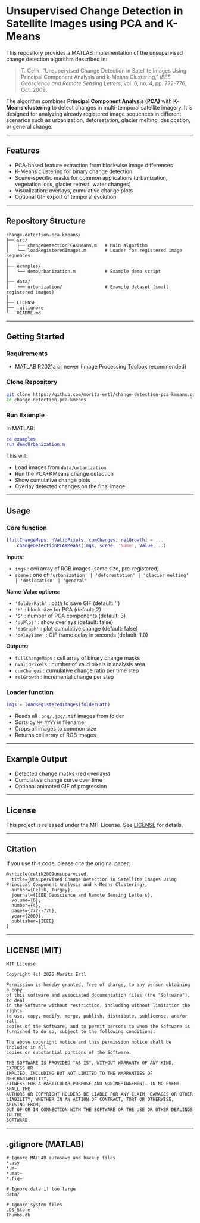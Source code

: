 # Unsupervised Change Detection in Satellite Images using PCA and K-Means

This repository provides a MATLAB implementation of the unsupervised change detection algorithm described in:

> T. Celik, "Unsupervised Change Detection in Satellite Images Using Principal Component Analysis and k-Means Clustering," *IEEE Geoscience and Remote Sensing Letters*, vol. 6, no. 4, pp. 772-776, Oct. 2009.

The algorithm combines **Principal Component Analysis (PCA)** with **K-Means clustering** to detect changes in multi-temporal satellite imagery. It is designed for analyzing already registered image sequences in different scenarios such as urbanization, deforestation, glacier melting, desiccation, or general change.

---

## Features

* PCA-based feature extraction from blockwise image differences
* K-Means clustering for binary change detection
* Scene-specific masks for common applications (urbanization, vegetation loss, glacier retreat, water changes)
* Visualization: overlays, cumulative change plots
* Optional GIF export of temporal evolution

---

## Repository Structure

```
change-detection-pca-kmeans/
├── src/
│   ├── changeDetectionPCAKMeans.m   # Main algorithm
│   └── loadRegisteredImages.m       # Loader for registered image sequences
│
├── examples/
│   └── demoUrbanization.m           # Example demo script
│
├── data/
│   └── urbanization/                # Example dataset (small registered images)
│
├── LICENSE
├── .gitignore
└── README.md
```

---

## Getting Started

### Requirements

* MATLAB R2021a or newer (Image Processing Toolbox recommended)

### Clone Repository

```bash
git clone https://github.com/moritz-ertl/change-detection-pca-kmeans.git
cd change-detection-pca-kmeans
```

### Run Example

In MATLAB:

```matlab
cd examples
run demoUrbanization.m
```

This will:

* Load images from `data/urbanization`
* Run the PCA+KMeans change detection
* Show cumulative change plots
* Overlay detected changes on the final image

---

## Usage

### Core function

```matlab
[fullChangeMaps, nValidPixels, cumChanges, relGrowth] = ...
    changeDetectionPCAKMeans(imgs, scene, 'Name', Value,...)
```

**Inputs:**

* `imgs` : cell array of RGB images (same size, pre-registered)
* `scene` : one of `'urbanization' | 'deforestation' | 'glacier melting' | 'desiccation' | 'general'`

**Name-Value options:**

* `'folderPath'` : path to save GIF (default: '')
* `'h'` : block size for PCA (default: 2)
* `'S'` : number of PCA components (default: 3)
* `'doPlot'` : show overlays (default: false)
* `'doGraph'` : plot cumulative change (default: false)
* `'delayTime'` : GIF frame delay in seconds (default: 1.0)

**Outputs:**

* `fullChangeMaps` : cell array of binary change masks
* `nValidPixels`   : number of valid pixels in analysis area
* `cumChanges`     : cumulative change ratio per time step
* `relGrowth`      : incremental change per step

### Loader function

```matlab
imgs = loadRegisteredImages(folderPath)
```

* Reads all `.png/.jpg/.tif` images from folder
* Sorts by `MM_YYYY` in filename
* Crops all images to common size
* Returns cell array of RGB images

---

## Example Output

* Detected change masks (red overlays)
* Cumulative change curve over time
* Optional animated GIF of progression

---

## License

This project is released under the MIT License. See [LICENSE](LICENSE) for details.

---

## Citation

If you use this code, please cite the original paper:

```
@article{celik2009unsupervised,
  title={Unsupervised Change Detection in Satellite Images Using Principal Component Analysis and k-Means Clustering},
  author={Celik, Turgay},
  journal={IEEE Geoscience and Remote Sensing Letters},
  volume={6},
  number={4},
  pages={772--776},
  year={2009},
  publisher={IEEE}
}
```

---

## LICENSE (MIT)

```text
MIT License

Copyright (c) 2025 Moritz Ertl

Permission is hereby granted, free of charge, to any person obtaining a copy
of this software and associated documentation files (the "Software"), to deal
in the Software without restriction, including without limitation the rights
to use, copy, modify, merge, publish, distribute, sublicense, and/or sell
copies of the Software, and to permit persons to whom the Software is
furnished to do so, subject to the following conditions:

The above copyright notice and this permission notice shall be included in all
copies or substantial portions of the Software.

THE SOFTWARE IS PROVIDED "AS IS", WITHOUT WARRANTY OF ANY KIND, EXPRESS OR
IMPLIED, INCLUDING BUT NOT LIMITED TO THE WARRANTIES OF MERCHANTABILITY,
FITNESS FOR A PARTICULAR PURPOSE AND NONINFRINGEMENT. IN NO EVENT SHALL THE
AUTHORS OR COPYRIGHT HOLDERS BE LIABLE FOR ANY CLAIM, DAMAGES OR OTHER
LIABILITY, WHETHER IN AN ACTION OF CONTRACT, TORT OR OTHERWISE, ARISING FROM,
OUT OF OR IN CONNECTION WITH THE SOFTWARE OR THE USE OR OTHER DEALINGS IN THE
SOFTWARE.
```

---

## .gitignore (MATLAB)

```gitignore
# Ignore MATLAB autosave and backup files
*.asv
*.m~
*.mat~
*.fig~

# Ignore data if too large
data/

# Ignore system files
.DS_Store
Thumbs.db
```

